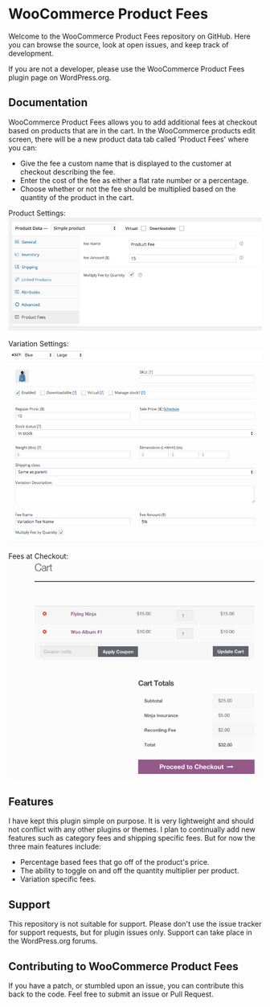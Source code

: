 # WooCommerce Product Fees

Welcome to the WooCommerce Product Fees repository on GitHub. Here you can browse the source, look at open issues, and keep track of development.

If you are not a developer, please use the WooCommerce Product Fees plugin page on WordPress.org.

## Documentation

WooCommerce Product Fees allows you to add additional fees at checkout based on products that are in the cart. In the WooCommerce products edit screen, there will be a new product data tab called 'Product Fees' where you can:

* Give the fee a custom name that is displayed to the customer at checkout describing the fee.
* Enter the cost of the fee as either a flat rate number or a percentage.
* Choose whether or not the fee should be multiplied based on the quantity of the product in the cart.

Product Settings: 
![Image of Settings](images/settings.png)

Variation Settings: 
![Image of Variation Settings](images/variation-settings.png)

Fees at Checkout:
![Image of Checkout with Fees](images/checkout.png)

## Features

I have kept this plugin simple on purpose. It is very lightweight and should not conflict with any other plugins or themes. I plan to continually add new features such as category fees and shipping specific fees. But for now the three main features include:

* Percentage based fees that go off of the product's price.
* The ability to toggle on and off the quantity multiplier per product.
* Variation specific fees.

## Support
This repository is not suitable for support. Please don't use the issue tracker for support requests, but for plugin issues only. Support can take place in the WordPress.org forums.

## Contributing to WooCommerce Product Fees
If you have a patch, or stumbled upon an issue, you can contribute this back to the code. Feel free to submit an issue or Pull Request.